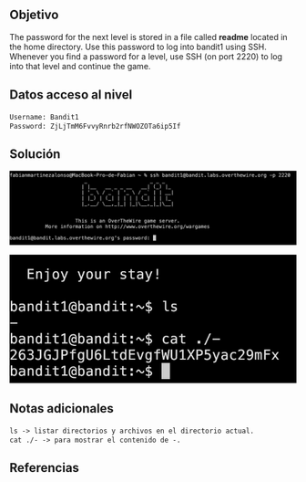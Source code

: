 ## Objetivo
The password for the next level is stored in a file called **readme** located in the home directory. Use this password to log into bandit1 using SSH. Whenever you find a password for a level, use SSH (on port 2220) to log into that level and continue the game.

## Datos  acceso al nivel
```
Username: Bandit1
Password: ZjLjTmM6FvvyRnrb2rfNWOZOTa6ip5If
```
## Solución
![RetoBandit1](../imagenes/Bandit1(1).png)

![RetoBandit1](../imagenes/Bandit1(2).png)
## Notas adicionales
```
ls -> listar directorios y archivos en el directorio actual.
cat ./- -> para mostrar el contenido de -.
```
## Referencias
